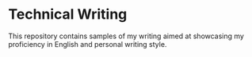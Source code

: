 # Technical Writing

This repository contains samples of my writing aimed at showcasing my proficiency in English and personal writing style. 
